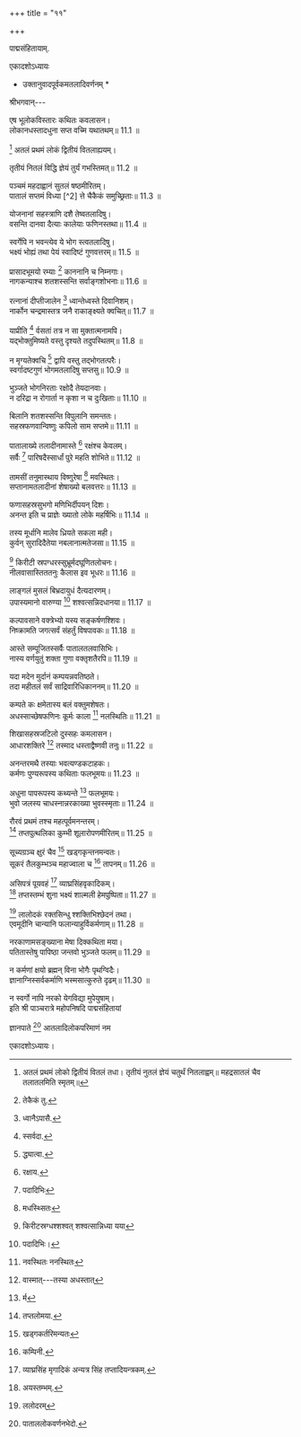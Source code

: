 +++
title = "११"

+++

  

पाद्मसंहितायाम्.

एकादशोऽध्यायः

* उक्तानुवादपूर्वकमतलादिवर्णनम् *

श्रीभगवान्---

एष भूलोकविस्तारः कथितः कवलासन।  
लोकानधस्तादधुना सप्त वच्मि यथातथम्॥ 11.1 ॥

[^1] अतलं प्रथमं लोकं द्वितीयं वितलाह्ययम्।  

[^1]: अतलं प्रथमं लोको द्वितीयं वितलं तधा। तृतीयं नुतलं ज्ञेयं चतुर्थं नितलाह्वम्॥ महद्रसातलं चैव तलातलमिति स्मृतम्॥


तृतीयं नितलं विद्धि ज्ञेयं तुर्यं गभस्तिमत्॥ 11.2 ॥

पञ्चमं महदाह्वानं सुतलं षष्ठमीरितम्।  
पातालं सप्तमं विध्या [^2] त्ते चैकैकं समुच्छ्रिताः॥ 11.3 ॥


[^3]: तेकैकं तु.


योजनानां सहस्त्राणि दशै तेष्वतलादिषु।  
वसन्ति दानवा दैत्याः कालेयाः फणिनस्तथा॥ 11.4 ॥

स्वर्गेपि न भवन्त्येव ये भोग स्त्वतलादिषु।  
भक्ष्यं भोह्यं तथा पेयं स्वादिष्टं गुणवत्तरम्॥ 11.5 ॥

प्रासादभूमयो रम्याः [^3] काननानि च निम्नगाः।  
नागकन्याश्च शतशस्सन्ति सर्वाङ्गशोभनाः॥ 11.6 ॥


[^3]: काञ्चनानि.


रत्नानां दीप्तीजालेन [^4] ध्वान्तेध्वस्ते दिवानिशम्।  
नार्कोन चन्द्रमास्तत्र जनै राकाङ्क्ष्यते क्वचित्॥ 11.7 ॥


[^4]: ध्वानैऽपासै.


याप्रीति [^5] र्वसतां तत्र न सा मुक्तात्मनामपि।  
यद्भोक्तुमिष्यते वस्तु दृश्यते तदुपस्थितम्॥ 11.8 ॥


[^5]: स्सर्वदा.


न मृग्यतेक्वचि [^6] द्वापि वस्तु तद्भोगतत्परैः।  
स्वर्गादष्टगुणं भोगमतलादिषु सप्तसु॥ 10.9 ॥

  
[^6]: द्ध्यात्वा.


भुञ्जते भोगनिरताः रक्षोदै तेयदानवाः।  
न दरिद्रा न रोगार्ता न कृशा न च दुःखिताः॥ 11.10 ॥

बिलानि शतशस्सन्ति विपुलानि समन्ततः।  
सहस्रफणवान्विष्णुः कपिलो साम सप्तमे॥ 11.11 ॥

पातालाख्ये तलादीनामास्ते [^7] रक्षंश्च केवलम्।  
सर्वैः [^8] पारिषदैस्सार्धां पुरे महति शोभिते॥ 11.12 ॥


[^7]: रक्षाय.

[^8]: पदादिभिः


तामसीं तनुमास्थाय विष्णुरेषा [^9] मवस्थितः।  
सप्तानामतलादीनां शेषाख्यो बलवत्तरः॥ 11.13 ॥


[^9]: मधस्थ्सितः


फणासहस्रसुभगो मणिभिर्दीपयन् दिशः।  
अनन्त इति च प्राज्ञेः ख्यातो लोके महर्षिभिः॥ 11.14 ॥

तस्य मूर्धानि मालेव ध्रियते सकला मही।  
कुर्वन् सुरादिदैतेया नबलानात्मतेजसा॥ 11.15 ॥

[^10] किरीटी स्रपग्धरस्सुभ्रूर्मदघूणितलोचनः।  
नीलवासास्तिततनुः कैलास इव भूधरः॥ 11.16 ॥


[^10]: किरीटस्रग्धश्शश्वत् शश्वत्सान्निध्या यया


लाङ्गलं मुसलं बिभ्रदायुधं दैत्यदारणम्।  
उपास्यमानो वारुण्या [^11] शश्वत्सन्निदधानया॥ 11.17 ॥


[^11]: पदादिभिः।


कल्पावसाने वक्त्रेभ्यो यस्य सङ्कर्षणश्शिवः।  
निष्क्रामति जगत्सर्वं संहर्तुं विषपावकः॥ 11.18 ॥

आस्ते सम्पूजितस्सर्वैः पातालतलवासिभिः।  
नास्य वर्णयुतुं शक्ता गुणा वक्तृशतैरपि॥ 11.19 ॥

यदा मदेन मुर्दानं कम्पयन्नवतिष्ठते।  
तदा महीतलं सर्वं साद्रिवारिधिकाननम्॥ 11.20 ॥

कम्पते कः क्षमेतास्य बलं वक्तुमशेषतः।  
अधस्साच्छेषफणिनः कूर्मः काला [^12] नलस्थितिः॥ 11.21 ॥


[^12]: नवस्थितः ननस्थितः


शिखासहस्रजटिलो दुस्सहः कमलासन।  
आधारशक्तिरे [^13] तस्माद धस्ताद्वैष्णवी तनुः॥ 11.22 ॥


[^13]: वास्मात्---तस्या अधस्तात्


अनन्तरमथै तस्याः भवत्यण्‍डकटाहकः।  
कर्मणः पुण्यरूपस्य कथिताः फलभूमयः॥ 11.23 ॥

अधुना पापरूपस्य कथ्यन्ते [^14] फलभूमयः।  
भुवो जलस्य चाधस्नान्नरकाख्या भुवस्स्मृताः॥ 11.24 ॥


[^14]: र्म


रौरवं प्रथमं तश्च महत्पूर्वमनन्तरम्।  
[^15] तप्तपुत्थलिका कुम्भी शूलारोपणमीरितम्॥ 11.25 ॥


[^15]: तप्तलोमया.


सूच्यग्रञ्च क्षुरं चैव [^16] खड्गकृन्तनमन्वतः।  
सूकरं तैलकुम्भञ्च महाज्वाला च [^17] तापनम्॥ 11.26 ॥


[^16]: खड्गकर्तरिमन्यतः

[^17]: कम्पिनी.


असिपत्रं पूयवहं [^18] व्याघ्रसिंहवृकादिकम्।  
[^19] तप्तस्तम्भं शुना भक्ष्यं शाल्मली हेमपुष्पिता॥ 11.27 ॥


[^18]: व्याघ्रसिंह मृगादिकं अन्यत्र सिंह तप्तादियन्त्रकम्.

[^19]: अयस्तम्भम्.


[^20] लालोदकं रक्तसिन्धु श्शक्तिभिश्छेदनं तथा।  
एवमूदीनि चान्यानि फलान्याहुर्विकर्मणाम्॥ 11.28 ॥


[^20]: ललोदरम्


नरकाणामसङ्ख्याना मेषा दिक्कथिता मया।  
पतितास्तेषु पापिष्ठा जन्तवो भुञ्जते फलम्॥ 11.29 ॥

न कर्मणां क्षयो ब्रह्मन् विना भोगैः पृथग्विदैः।  
ज्ञानाग्निस्सर्वकर्माणि भस्मसात्कुरुते दृढम्॥ 11.30 ॥

न स्वर्गो नापि नरको येगविद्या मुपेयुषाम्।  
इति श्री पाञ्चरात्रे महोपनिषदि पाद्मसंहितायां

ज्ञानपाते [^21] आतलादिलोकपरिमाणं नम

एकादशोऽध्यायः।  

[^21]: पाताललोकवर्णनभेदो.

